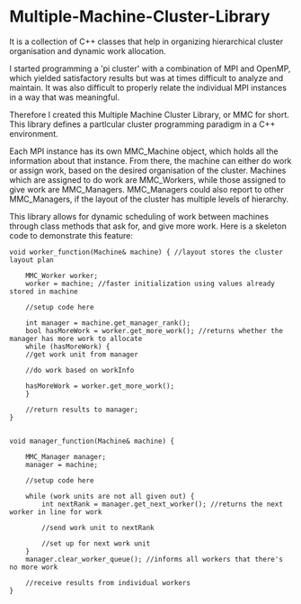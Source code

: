 # Multiple-Machine-Cluster-Library
It is a collection of C++ classes that help in organizing hierarchical cluster organisation and dynamic work allocation.

I started programming a 'pi cluster' with a combination of MPI and OpenMP, which yielded satisfactory results but was at times difficult to analyze and maintain. It was also difficult to properly relate the individual MPI instances in a way that was meaningful.

Therefore I created this Multiple Machine Cluster Library, or MMC for short. This library defines a partlcular cluster programming paradigm in a C++ environment.

Each MPI instance has its own MMC_Machine object, which holds all the information about that instance. From there, the machine can either do work or assign work, based on the desired organisation of the cluster.
Machines which are assigned to do work are MMC_Workers, while those assigned to give work are MMC_Managers. MMC_Managers could also report to other MMC_Managers, if the layout of the cluster has multiple levels of hierarchy. 

This library allows for dynamic scheduling of work between machines through class methods that ask for, and give more work. Here is a skeleton code to demonstrate this feature:

    void worker_function(Machine& machine) { //layout stores the cluster layout plan
    
        MMC_Worker worker; 
        worker = machine; //faster initialization using values already stored in machine
        
        //setup code here
        
        int manager = machine.get_manager_rank();
        bool hasMoreWork = worker.get_more_work(); //returns whether the manager has more work to allocate
        while (hasMoreWork) {
        //get work unit from manager
      
        //do work based on workInfo
      
        hasMoreWork = worker.get_more_work();
        }
    
        //return results to manager;
    }


    void manager_function(Machine& machine) {
    
        MMC_Manager manager;
        manager = machine;
    
        //setup code here
    
        while (work units are not all given out) {
            int nextRank = manager.get_next_worker(); //returns the next worker in line for work
            
            //send work unit to nextRank
            
            //set up for next work unit
        }
        manager.clear_worker_queue(); //informs all workers that there's no more work
    
        //receive results from individual workers
    }
